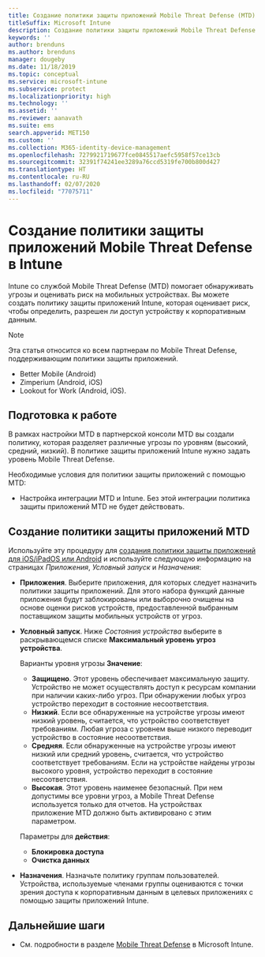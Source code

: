 ```yaml
---
title: Создание политики защиты приложений Mobile Threat Defense (MTD) в Intune
titleSuffix: Microsoft Intune
description: Создание политики защиты приложений Mobile Threat Defense (MTD) в Microsoft Intune.
keywords: ''
author: brenduns
ms.author: brenduns
manager: dougeby
ms.date: 11/18/2019
ms.topic: conceptual
ms.service: microsoft-intune
ms.subservice: protect
ms.localizationpriority: high
ms.technology: ''
ms.assetid: ''
ms.reviewer: aanavath
ms.suite: ems
search.appverid: MET150
ms.custom: ''
ms.collection: M365-identity-device-management
ms.openlocfilehash: 7279921719677fce0845517aefc5958f57ce13cb
ms.sourcegitcommit: 32391f74241ee3289a76ccd5319fe700b800d427
ms.translationtype: HT
ms.contentlocale: ru-RU
ms.lasthandoff: 02/07/2020
ms.locfileid: "77075711"
---
```

# <a name="create-mobile-threat-defense-app-protection-policy-with-intune"></a>Создание политики защиты приложений Mobile Threat Defense в Intune

Intune со службой Mobile Threat Defense (MTD) помогает обнаруживать угрозы и оценивать риск на мобильных устройствах. Вы можете создать политику защиты приложений Intune, которая оценивает риск, чтобы определить, разрешен ли доступ устройству к корпоративным данным.


> [!NOTE]
> Эта статья относится ко всем партнерам по Mobile Threat Defense, поддерживающим политики защиты приложений.
>
> - Better Mobile (Android)
> - Zimperium (Android, iOS)
> - Lookout for Work (Android, iOS).

## <a name="before-you-begin"></a>Подготовка к работе

В рамках настройки MTD в партнерской консоли MTD вы создали политику, которая разделяет различные угрозы по уровням (высокий, средний, низкий). В политике защиты приложений Intune нужно задать уровень Mobile Threat Defense.

Необходимые условия для политики защиты приложений с помощью MTD:

- Настройка интеграции MTD и Intune. Без этой интеграции политика защиты приложений MTD не будет действовать.

## <a name="to-create-an-mtd-app-protection-policy"></a>Создание политики защиты приложений MTD

Используйте эту процедуру для [создания политики защиты приложений для iOS/iPadOS или Android](../apps/app-protection-policies.md#app-protection-policies-for-iosipados-and-android-apps) и используйте следующую информацию на страницах *Приложения*, *Условный запуск* и *Назначения*:

- **Приложения**. Выберите приложения, для которых следует назначить политики защиты приложений. Для этого набора функций данные приложения будут заблокированы или выборочно очищены на основе оценки рисков устройств, предоставленной выбранным поставщиком защиты мобильных устройств от угроз. 
- **Условный запуск**.  Ниже *Состояния устройства* выберите в раскрывающемся списке **Максимальный уровень угроз устройства**.

  Варианты уровня угрозы **Значение**:

  - **Защищено**. Этот уровень обеспечивает максимальную защиту. Устройство не может осуществлять доступ к ресурсам компании при наличии каких-либо угроз. При обнаружении любых угроз устройство переходит в состояние несоответствия.
  - **Низкий**. Если все обнаруженные на устройстве угрозы имеют низкий уровень, считается, что устройство соответствует требованиям. Любая угроза с уровнем выше низкого переводит устройство в состояние несоответствия.
  - **Средняя**. Если обнаруженные на устройстве угрозы имеют низкий или средний уровень, считается, что устройство соответствует требованиям. Если на устройстве найдены угрозы высокого уровня, устройство переходит в состояние несоответствия.
  - **Высокая**. Этот уровень наименее безопасный. При нем допустимы все уровни угроз, а Mobile Threat Defense используется только для отчетов. На устройствах приложение MTD должно быть активировано с этим параметром.

  Параметры для **действия**:

  - **Блокировка доступа**
  - **Очистка данных**

- **Назначения**. Назначьте политику группам пользователей.  Устройства, используемые членами группы оцениваются с точки зрения доступа к корпоративным данным в целевых приложениях с помощью защиты приложений Intune.


## <a name="next-steps"></a>Дальнейшие шаги  

- См. подробности в разделе [Mobile Threat Defense](~/protect/mobile-threat-defense.md) в Microsoft Intune.
